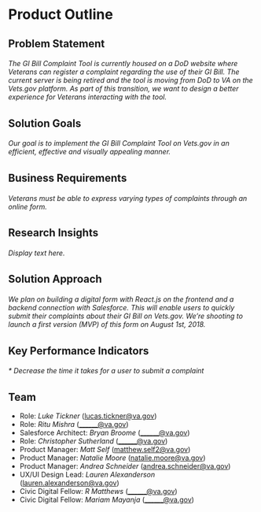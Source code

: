 # Product Outline
## Problem Statement
###### The GI Bill Complaint Tool is currently housed on a DoD website where Veterans can register a complaint regarding the use of their GI Bill. The current server is being retired and the tool is moving from DoD to VA on the Vets.gov platform. As part of this transition, we want to design a better experience for Veterans interacting with the tool.


## Solution Goals
###### Our goal is to implement the GI Bill Complaint Tool on Vets.gov in an efficient, effective and visually appealing manner.

## Business Requirements
###### Veterans must be able to express varying types of complaints through an online form. 

## Research Insights
###### Display text here.

## Solution Approach
###### We plan on building a digital form with React.js on the frontend and a backend connection with Salesforce. This will enable users to quickly submit their complaints about their GI Bill on Vets.gov. We’re shooting to launch a first version (MVP) of this form on August 1st, 2018.

## Key Performance Indicators
###### * Decrease the time it takes for a user to submit a complaint


## Team
* Role: *Luke Tickner* (lucas.tickner@va.gov)
* Role: *Ritu Mishra* (______@va.gov)
* Salesforce Architect: *Bryan Broome* (______@va.gov)
* Role: *Christopher Sutherland* (______@va.gov)
* Product Manager: *Matt Self* (matthew.self2@va.gov)
* Product Manager: *Natalie Moore* (natalie.moore@va.gov)
* Product Manager: *Andrea Schneider* (andrea.schneider@va.gov)
* UX/UI Design Lead: *Lauren Alexanderson* (lauren.alexanderson@va.gov)
* Civic Digital Fellow: *R Matthews* (______@va.gov)
* Civic Digital Fellow: *Mariam Mayanja* (______@va.gov)
